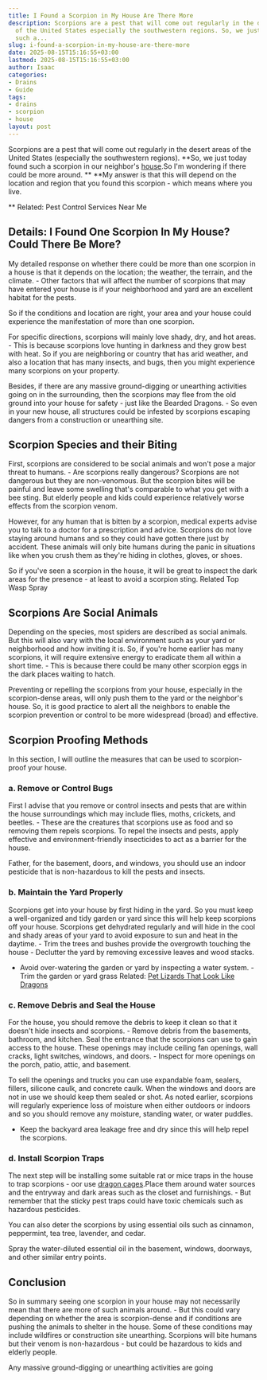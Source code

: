 ```yaml
---
title: I Found a Scorpion in My House Are There More
description: Scorpions are a pest that will come out regularly in the desert areas
  of the United States especially the southwestern regions. So, we just today found
  such a...
slug: i-found-a-scorpion-in-my-house-are-there-more
date: 2025-08-15T15:16:55+03:00
lastmod: 2025-08-15T15:16:55+03:00
author: Isaac
categories:
- Drains
- Guide
tags:
- drains
- scorpion
- house
layout: post
---
```

Scorpions are a pest that will come out regularly in the desert areas of the United States (especially the southwestern regions). **So, we just today found such a scorpion in our neighbor's [house](https://pestpolicy.com/house-lizard-lifespan/).So I'm wondering if there could be more around. ** **My answer is that this will depend on the location and region that you found this scorpion - which means where you live.

** Related: Pest Control Services Near Me

##  Details: I Found One Scorpion In My House? Could There Be More?

My detailed response on whether there could be more than one scorpion in a house is that it depends on the location; the weather, the terrain, and the climate. - Other factors that will affect the number of scorpions that may have entered your house is if your neighborhood and yard are an excellent habitat for the pests.

So if the conditions and location are right, your area and your house could experience the manifestation of more than one scorpion.

For specific directions, scorpions will mainly love shady, dry, and hot areas. - This is because scorpions love hunting in darkness and they grow best with heat. So if you are neighboring or country that has arid weather, and also a location that has many insects, and bugs, then you might experience many scorpions on your property.

Besides, if there are any massive ground-digging or unearthing activities going on in the surrounding, then the scorpions may flee from the old ground into your house for safety - just like the Bearded Dragons. - So even in your new house, all structures could be infested by scorpions escaping dangers from a construction or unearthing site.

##  Scorpion Species and their Biting

First, scorpions are considered to be social animals and won't pose a major threat to humans. - Are scorpions really dangerous? Scorpions are not dangerous but they are non-venomous. But the scorpion bites will be painful and leave some swelling that's comparable to what you get with a bee sting. But elderly people and kids could experience relatively worse effects from the scorpion venom.

However, for any human that is bitten by a scorpion, medical experts advise you to talk to a doctor for a prescription and advice. Scorpions do not love staying around humans and so they could have gotten there just by accident. These animals will only bite humans during the panic in situations like when you crush them as they're hiding in clothes, gloves, or shoes.

So if you've seen a scorpion in the house, it will be great to inspect the dark areas for the presence - at least to avoid a scorpion sting. Related Top Wasp Spray

##  Scorpions Are Social Animals

Depending on the species, most spiders are described as social animals. But this will also vary with the local environment such as your yard or neighborhood and how inviting it is. So, if you're home earlier has many scorpions, it will require extensive energy to eradicate them all within a short time. - This is because there could be many other scorpion eggs in the dark places waiting to hatch.

Preventing or repelling the scorpions from your house, especially in the scorpion-dense areas, will only push them to the yard or the neighbor's house. So, it is good practice to alert all the neighbors to enable the scorpion prevention or control to be more widespread (broad) and effective.

##  Scorpion Proofing Methods

In this section, I will outline the measures that can be used to scorpion-proof your house.

###  a. Remove or Control Bugs

First I advise that you remove or control insects and pests that are within the house surroundings which may include flies, moths, crickets, and beetles. - These are the creatures that scorpions use as food and so removing them repels scorpions. To repel the insects and pests, apply effective and environment-friendly insecticides to act as a barrier for the house.

Father, for the basement, doors, and windows, you should use an indoor pesticide that is non-hazardous to kill the pests and insects.

###  b. Maintain the Yard Properly

Scorpions get into your house by first hiding in the yard. So you must keep a well-organized and tidy garden or yard since this will help keep scorpions off your house. Scorpions get dehydrated regularly and will hide in the cool and shady areas of your yard to avoid exposure to sun and heat in the daytime. - Trim the trees and bushes provide the overgrowth touching the house - Declutter the yard by removing excessive leaves and wood stacks.

- Avoid over-watering the garden or yard by inspecting a water system. - Trim the garden or yard grass Related: [Pet Lizards That Look Like Dragons](https://pestpolicy.com/pet-lizards-that-look-like-dragons/)

###  c. Remove Debris and Seal the House

For the house, you should remove the debris to keep it clean so that it doesn't hide insects and scorpions. - Remove debris from the basements, bathroom, and kitchen. Seal the entrance that the scorpions can use to gain access to the house. These openings may include ceiling fan openings, wall cracks, light switches, windows, and doors. - Inspect for more openings on the porch, patio, attic, and basement.

To sell the openings and trucks you can use expandable foam, sealers, fillers, silicone caulk, and concrete caulk. When the windows and doors are not in use we should keep them sealed or shot. As noted earlier, scorpions will regularly experience loss of moisture when either outdoors or indoors and so you should remove any moisture, standing water, or water puddles.

- Keep the backyard area leakage free and dry since this will help repel the scorpions.

###  d. Install Scorpion Traps

The next step will be installing some suitable rat or mice traps in the house to trap scorpions - oor use [dragon cages](https://pestpolicy.com/best-cages-for-bearded-dragons/).Place them around water sources and the entryway and dark areas such as the closet and furnishings. - But remember that the sticky pest traps could have toxic chemicals such as hazardous pesticides.

You can also deter the scorpions by using essential oils such as cinnamon, peppermint, tea tree, lavender, and cedar.

Spray the water-diluted essential oil in the basement, windows, doorways, and other similar entry points.

##  Conclusion

So in summary seeing one scorpion in your house may not necessarily mean that there are more of such animals around. - But this could vary depending on whether the area is scorpion-dense and if conditions are pushing the animals to shelter in the house. Some of these conditions may include wildfires or construction site unearthing. Scorpions will bite humans but their venom is non-hazardous - but could be hazardous to kids and elderly people.

Any massive ground-digging or unearthing activities are going

